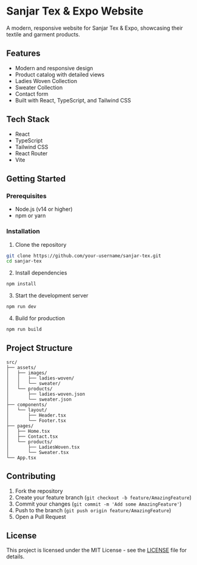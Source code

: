 # Sanjar Tex & Expo Website

A modern, responsive website for Sanjar Tex & Expo, showcasing their textile and garment products.

## Features

- Modern and responsive design
- Product catalog with detailed views
- Ladies Woven Collection
- Sweater Collection
- Contact form
- Built with React, TypeScript, and Tailwind CSS

## Tech Stack

- React
- TypeScript
- Tailwind CSS
- React Router
- Vite

## Getting Started

### Prerequisites

- Node.js (v14 or higher)
- npm or yarn

### Installation

1. Clone the repository

```bash
git clone https://github.com/your-username/sanjar-tex.git
cd sanjar-tex
```

2. Install dependencies

```bash
npm install
```

3. Start the development server

```bash
npm run dev
```

4. Build for production

```bash
npm run build
```

## Project Structure

```
src/
├── assets/
│   ├── images/
│   │   ├── ladies-woven/
│   │   └── sweater/
│   └── products/
│       ├── ladies-woven.json
│       └── sweater.json
├── components/
│   └── layout/
│       ├── Header.tsx
│       └── Footer.tsx
├── pages/
│   ├── Home.tsx
│   ├── Contact.tsx
│   └── products/
│       ├── LadiesWoven.tsx
│       └── Sweater.tsx
└── App.tsx
```

## Contributing

1. Fork the repository
2. Create your feature branch (`git checkout -b feature/AmazingFeature`)
3. Commit your changes (`git commit -m 'Add some AmazingFeature'`)
4. Push to the branch (`git push origin feature/AmazingFeature`)
5. Open a Pull Request

## License

This project is licensed under the MIT License - see the [LICENSE](LICENSE) file for details.
